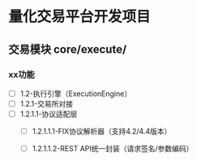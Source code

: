 # 量化交易平台开发项目
## 交易模块 core/execute/
### xx功能
- [ ] 1.2-执行引擎（ExecutionEngine）
 - [ ] 1.2.1-交易所对接
 - [ ] 1.2.1.1-协议适配层
   - [ ] 1.2.1.1.1-FIX协议解析器（支持4.2/4.4版本）
   - [ ] 1.2.1.1.2-REST API统一封装（请求签名/参数编码）

